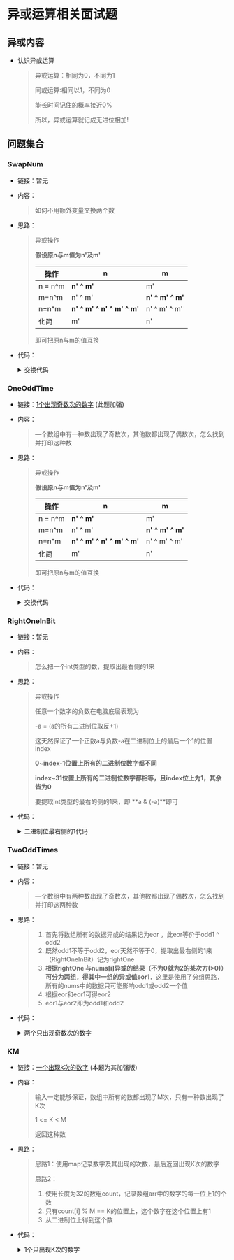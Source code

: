 # 异或运算相关面试题

## 异或内容

- 认识异或运算

  > 异或运算︰相同为0，不同为1
  >
  > 同或运算∶相同以1，不同为0
  >
  > 能长时间记住的概率接近0%
  >
  > 所以，异或运算就记成无进位相加!

## 问题集合

### SwapNum

- 链接：暂无

- 内容：

  > 如何不用额外变量交换两个数
  >

- 思路：

  > 异或操作
  >
  > **假设原n与m值为n'及m'**
  >
  > | 操作    | n                          | m                |
  > | ------- | -------------------------- | ---------------- |
  > | n = n^m | **n' ^ m'**                | m'               |
  > | m=n^m   | n' ^ m'                    | **n' ^ m' ^ m'** |
  > | n=n^m   | **n' ^ m' ^ n' ^ m' ^ m'** | n' ^ m' ^ m'     |
  > | 化简    | m'                         | n'               |
  >
  > 即可把原n与m的值互换

- 代码：

  <details>
  <summary>交换代码</summary>
  <p> - 不使用额外空间交换两值</p>
  <pre><code>     public static void swap(int n,int m){
          n = n^m;
          m = n^m;
          n = n^m;
      } </code>  </pre>
  </details>

### OneOddTime

- 链接：<a href="https://leetcode.cn/problems/single-number/description/">1个出现奇数次的数字</a> (此题加强)

- 内容：

  > —个数组中有一种数出现了奇数次，其他数都出现了偶数次，怎么找到并打印这种数

- 思路：

  > 异或操作
  >
  > **假设原n与m值为n'及m'**
  >
  > | 操作    | n                          | m                |
  > | ------- | -------------------------- | ---------------- |
  > | n = n^m | **n' ^ m'**                | m'               |
  > | m=n^m   | n' ^ m'                    | **n' ^ m' ^ m'** |
  > | n=n^m   | **n' ^ m' ^ n' ^ m' ^ m'** | n' ^ m' ^ m'     |
  > | 化简    | m'                         | n'               |
  >
  > 即可把原n与m的值互换

- 代码：

  <details>
  <summary>交换代码</summary>
  <p> - 不使用额外空间交换两值</p>
  <pre><code>         public static int oneOddTimes(int[] nums){
          int ans = 0;
          for (int i = 0; i < nums.length; i++) {
              ans ^= nums[i];
          }
          return ans;
      } </code>  </pre>
  </details>

### RightOneInBit

- 链接：暂无

- 内容：

  > 怎么把一个int类型的数，提取出最右侧的1来

- 思路：

  > 异或操作
  >
  > 任意一个数字的负数在电脑底层表现为
  >
  > -a = (a的所有二进制位取反+1)
  >
  > 这天然保证了一个正数a与负数-a在二进制位上的最后一个1的位置index
  >
  > **0~index-1位置上所有的二进制位数字都不同**
  >
  > **index~31位置上所有的二进制位数字都相等，且index位上为1，其余皆为0**
  >
  > 要提取int类型的最右的侧的1来，即 **a & (-a)**即可

- 代码：

  <details>
  <summary>二进制位最右侧的1代码</summary>
  <p> - 提取二进制位最右侧的1</p>
  <pre><code>     private static int rightOne(int num){
          return num & (-num);
      } </code>  </pre>
  </details>

### TwoOddTimes

- 链接：暂无

- 内容：

  > —个数组中有两种数出现了奇数次，其他数都出现了偶数次，怎么找到并打印这两种数

- 思路：

  > 1. 首先将数组所有的数据异或的结果记为eor ，此eor等价于odd1 ^ odd2
  > 2. 既然odd1不等于odd2，eor天然不等于0，提取出最右侧的1来（RightOneInBit）记为rightOne
  > 3. **根据rightOne 与nums[i]异或的结果（不为0就为2的某次方(>0)）可分为两组，得其中一组的异或值eor1**，这里是使用了分组思路，所有的nums中的数据只可能影响odd1或odd2一个值
  > 4. 根据eor和eor1可得eor2
  > 5. eor1与eor2即为odd1和odd2

- 代码：

  <details>
  <summary>两个只出现奇数次的数字</summary>
  <p> - 返回两个只出现奇数次的数字</p>
  <pre><code>     public static int[] twoOddTimes(int[] arr){
          if(arr == null || arr.length < 2) return new int[]{-1,-1};
          int eor = 0;
          for (int i = 0; i < arr.length; i++) {
              eor ^= arr[i];
          }
          int rightOne = eor & (-eor);
          int eor1 = 0;
          for (int i = 0; i < arr.length; i++) {
              if((rightOne & arr[i]) != 0){
                  eor1 ^= arr[i];
              }
          }
          return new int[]{eor1,eor ^ eor1};
      } </code>  </pre>
  </details>

### KM

- 链接：<a href="https://leetcode.cn/problems/single-number-ii/description/ ">一个出现k次的数字</a> (本题为其加强版)

- 内容：

  >  输入一定能够保证，数组中所有的数都出现了M次，只有一种数出现了K次
  >
  >  1 <= K < M
  >
  >  返回这种数

- 思路：

  > 思路1：使用map记录数字及其出现的次数，最后返回出现K次的数字
  >
  > 思路2：
  >
  > 1. 使用长度为32的数组count，记录数组arr中的数字的每一位上1的个数
  > 2. 只有count[i] % M == K的位置上，这个数字在这个位置上有1
  > 3. 从二进制位上得到这个数

- 代码：

  <details>
  <summary>1个只出现K次的数字</summary>
  <p> - 返回1个只出现K次的数字</p>
  <pre><code>     public static int km(int[] arr,int K,int M){
          if(arr == null || arr.length < K ) return -1;
          int[] count = new int[32];
          for (int i = 0; i < arr.length; i++) {
              int cur = arr[i];
              for (int j = 0; j < 32; j++) {
                  count[j] += (cur >> j) & 1;
              }
          }
          int ans = 0;
          for (int i = 0; i < 32; i++) {
              if(count[i] % M != 0){
                  ans |= 1 << i;
              }
          }
          return ans;
      } </code>  </pre>
  </details>